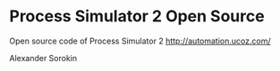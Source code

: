 # Process Simulator 2 Open Source
Open source code of Process Simulator 2
http://automation.ucoz.com/

Alexander Sorokin
